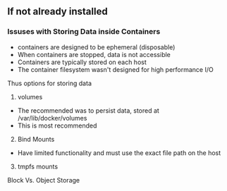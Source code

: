 ## If not already installed

### Issuses with Storing Data inside Containers
* containers are designed to be ephemeral (disposable)
* When containers are stopped, data is not accessible
* Containers are typically stored on each host
* The container filesystem wasn't designed for high performance I/O

Thus options for storing data
1. volumes
  * The recommended was to persist data, stored at /var/lib/docker/volumes
  * This is most recommended
2. Bind Mounts
  * Have limited functionality and must use the exact file path on the host
3. tmpfs mounts

Block Vs. Object Storage
